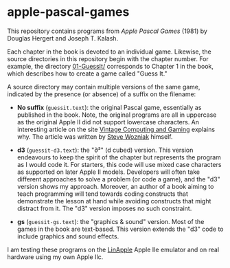# apple-pascal-games
This repository contains programs from _Apple Pascal Games_ (1981) by Douglas Hergert and Joseph T. Kalash.

Each chapter in the book is devoted to an individual game.  Likewise, the source directories in this repository begin with
the chapter number.  For example, the directory [01-GuessIt/](https://github.com/dendrown/apple-pascal-games/tree/main/01-GuessIt)
corresponds to Chapter 1 in the book, which describes how to create a game called "Guess It."

A source directory may contain multiple versions of the same game, indicated by the presence (or absence) of a suffix on the filename:
- **No suffix** (`guessit.text`): the original Pascal game, essentially as published in the book.  Note, the original programs are all in uppercase as the original Apple II did not support lowercase characters. An interesting article on the site [Vintage Computing and Gaming](https://www.vintagecomputing.com/index.php/archives/2833/why-the-apple-ii-didnt-support-lowercase-letters) explains why.  The article was written by [Steve Wozniak](https://en.wikipedia.org/wiki/Steve_Wozniak) himself.
  
- **d3** (`guessit-d3.text`): the "∂³" (d cubed) version.  This version endeavours to keep the spirit of the chapter but represents the program as I would code it. For starters, this code will use mixed case characters as supported on later Apple II models.  Developers will often take different approaches to solve a problem (or code a game), and the "d3" version shows my approach.  Moreover, an author of a book aiming to teach programming will tend towards coding constructs that demonstrate the lesson at hand while avoiding constructs that might distract from it.  The "d3" version imposes no such constraint.

- **gs** (`guessit-gs.text`): the "graphics & sound" version.  Most of the games in the book are text-based.  This version extends the "d3" code to include graphics and sound effects.

I am testing these programs on the [LinApple](https://github.com/linappleii/linapple) Apple IIe emulator and on real hardware using my own Apple IIc.  
